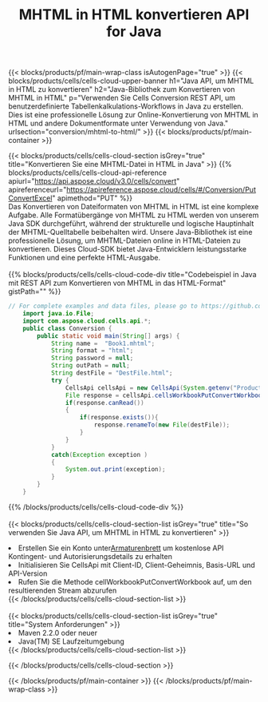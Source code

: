 ﻿---
title:  MHTML in HTML konvertieren API for Java
description:  Cloud-APIs und SDKs für Microsoft Excel und OpenOffice Calc. Konvertieren Sie die Tabelle in ein anderes Dateiformat.
url: /de/java/conversion/mhtml-to-html/
---
{{< blocks/products/pf/main-wrap-class isAutogenPage="true" >}}
{{< blocks/products/cells/cells-cloud-upper-banner h1="Java API, um MHTML in HTML zu konvertieren" h2="Java-Bibliothek zum Konvertieren von MHTML in HTML" p="Verwenden Sie Cells Conversion REST API, um benutzerdefinierte Tabellenkalkulations-Workflows in Java zu erstellen. Dies ist eine professionelle Lösung zur Online-Konvertierung von MHTML in HTML und andere Dokumentformate unter Verwendung von Java." urlsection="conversion/mhtml-to-html/" >}}
{{< blocks/products/pf/main-container >}}

{{< blocks/products/cells/cells-cloud-section isGrey="true" title="Konvertieren Sie eine MHTML-Datei in HTML in Java" >}}
{{% blocks/products/cells/cells-cloud-api-reference apiurl="https://api.aspose.cloud/v3.0/cells/convert" apireferenceurl="https://apireference.aspose.cloud/cells/#/Conversion/PutConvertExcel" apimethod="PUT" %}}
<br/>
Das Konvertieren von Dateiformaten von MHTML in HTML ist eine komplexe Aufgabe. Alle Formatübergänge von MHTML zu HTML werden von unserem Java SDK durchgeführt, während der strukturelle und logische Hauptinhalt der MHTML-Quelltabelle beibehalten wird. Unsere Java-Bibliothek ist eine professionelle Lösung, um MHTML-Dateien online in HTML-Dateien zu konvertieren. Dieses Cloud-SDK bietet Java-Entwicklern leistungsstarke Funktionen und eine perfekte HTML-Ausgabe.
<br/>
<br/>
{{% blocks/products/cells/cells-cloud-code-div title="Codebeispiel in Java mit REST API zum Konvertieren von MHTML in das HTML-Format" gistPath="" %}}
 
```java
// For complete examples and data files, please go to https://github.com/aspose-cells-cloud/aspose-cells-cloud-java/
    import java.io.File;
    import com.aspose.cloud.cells.api.*;
    public class Conversion {
        public static void main(String[] args) {
            String name =  "Book1.mhtml";
            String format = "html";
            String password = null;
            String outPath = null;
            String destFile = "DestFile.html";
            try {
                CellsApi cellsApi = new CellsApi(System.getenv("ProductClientId"), System.getenv("ProductClientSecret"));
                File response = cellsApi.cellsWorkbookPutConvertWorkbook(new File(name), format, password, outPath, null,null);            
                if(response.canRead())
                {
                    if(response.exists()){
                        response.renameTo(new File(destFile));
                    }                
                }
            }
            catch(Exception exception )
            {
                System.out.print(exception);
            }
        }
    }
```
 
{{% /blocks/products/cells/cells-cloud-code-div %}}
<br/>
<br/>
{{< blocks/products/cells/cells-cloud-section-list isGrey="true" title="So verwenden Sie Java API, um MHTML in HTML zu konvertieren" >}}
<li> Erstellen Sie ein Konto unter<a href="https://dashboard.aspose.cloud/">Armaturenbrett</a> um kostenlose API Kontingent- und Autorisierungsdetails zu erhalten</li>
<li>Initialisieren Sie CellsApi mit Client-ID, Client-Geheimnis, Basis-URL und API-Version</li>
<li>Rufen Sie die Methode cellWorkbookPutConvertWorkbook auf, um den resultierenden Stream abzurufen</li>
{{< /blocks/products/cells/cells-cloud-section-list >}}
<br/>
<br/>
{{< blocks/products/cells/cells-cloud-section-list isGrey="true" title="System Anforderungen" >}}
<li>Maven 2.2.0 oder neuer</li>
<li>Java(TM) SE Laufzeitumgebung</li>
{{< /blocks/products/cells/cells-cloud-section-list >}}

{{< /blocks/products/cells/cells-cloud-section >}}

{{< /blocks/products/pf/main-container >}}
{{< /blocks/products/pf/main-wrap-class >}}
